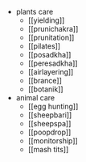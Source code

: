 - plants care
	- [[yielding]]
	- [[prunichakra]]
	- [[prunitation]]
	- [[pilates]]
	- [[posadkha]]
	- [[peresadkha]]
	- [[airlayering]]
	- [[brance]]
	- [[botanik]]
- animal care
	- [[egg hunting]]
	- [[sheepbari]]
	- [[sheepspa]]
	- [[poopdrop]]
	- [[monitorship]]
	- [[mash tits]]